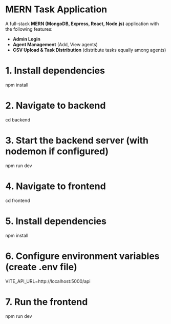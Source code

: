 # MERN Task Application

A full-stack **MERN (MongoDB, Express, React, Node.js)** application with the following features:

- **Admin Login**
- **Agent Management** (Add, View agents)
- **CSV Upload & Task Distribution** (distribute tasks equally among agents)

# 1. Install dependencies
npm install

# 2. Navigate to backend
cd backend

# 3. Start the backend server (with nodemon if configured)
npm run dev

# 4. Navigate to frontend
cd frontend

# 5. Install dependencies
npm install

# 6. Configure environment variables (create .env file)
VITE_API_URL=http://localhost:5000/api

# 7. Run the frontend
npm run dev



